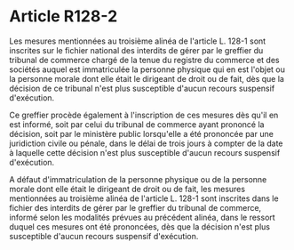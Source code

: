 # Article R128-2

<div align="left">Les mesures mentionnées au troisième alinéa de l'article L. 128-1 sont inscrites sur le fichier national des interdits de gérer par le greffier du tribunal de commerce chargé de la tenue du registre du commerce et des sociétés auquel est immatriculée la personne physique qui en est l'objet ou la personne morale dont elle était le dirigeant de droit ou de fait, dès que la décision de ce tribunal n'est plus susceptible d'aucun recours suspensif d'exécution. <p>Ce greffier procède également à l'inscription de ces mesures dès qu'il en est informé, soit par celui du tribunal de commerce ayant prononcé la décision, soit par le ministère public lorsqu'elle a été prononcée par une juridiction civile ou pénale, dans le délai de trois jours à compter de la date à laquelle cette décision n'est plus susceptible d'aucun recours suspensif d'exécution. </p>
<p>A défaut d'immatriculation de la personne physique ou de la personne morale dont elle était le dirigeant de droit ou de fait, les mesures mentionnées au troisième alinéa de l'article L. 128-1 sont inscrites dans le fichier des interdits de gérer par le greffier du tribunal de commerce, informé selon les modalités prévues au précédent alinéa, dans le ressort duquel ces mesures ont été prononcées, dès que la décision n'est plus susceptible d'aucun recours suspensif d'exécution.</p>
</div>
